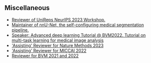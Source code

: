 ## Miscellaneous

<ul style="margin:0 0 5px;">
  <li><a href="https://unireps.org"><autocolor>Reviewer of UniReps NeurIPS 2023 Workshop.</autocolor></a></li>
  <li><a href="https://github.com/MIC-DKFZ/nnUNet"><autocolor>Maintainer of nnU-Net, the self-configuring medical segmentation pipeline.</autocolor></a></li>
  <li><a href="https://www.bvm-workshop.org/programm/tutorials-bvm2022/"><autocolor>Speaker: Advanced deep learning Tutorial @ BVM2022. Tutorial on multi-task learning for medical image analysis</autocolor></a></li>
  <li><a href="https://www.nature.com/nmeth/"><autocolor>'Assisting' Reviewer for Nature Methods 2023</autocolor></a></li>
  <li><a href="https://conferences.miccai.org/2022/en/"><autocolor>'Assisting' Reviewer for MICCAI 2022</autocolor></a></li>
  <li><a href="https://www.bvm-workshop.org/programm/tutorials-bvm2021/"><autocolor>Reviewer for BVM 2021 and 2022  </autocolor></a></li>
</ul>
